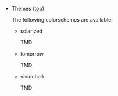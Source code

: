 
*   <a name=themes>Themes ([top](#top))

    The following colorschemes are available:

    * solarized

      TMD

    * tomorrow

      TMD

    * vividchalk

      TMD
